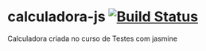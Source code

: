 # calculadora-js [![Build Status](https://travis-ci.org/ReinaldoDomingos/calculadora-js.svg?branch=master)](https://travis-ci.org/ReinaldoDomingos/calculadora-js)
Calculadora criada no curso de Testes com jasmine

